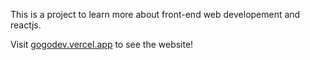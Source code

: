 This is a project to learn more about front-end web developement and reactjs.

Visit [gogodev.vercel.app](https://gogodev.vercel.app/) to see the website!
